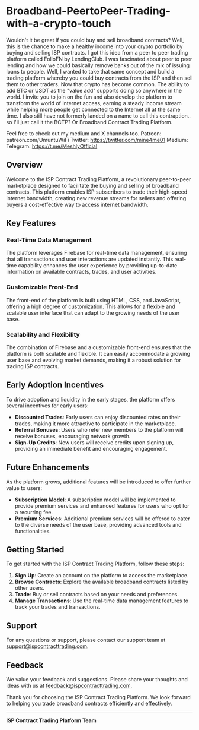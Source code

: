 # Broadband-PeertoPeer-Trading-with-a-crypto-touch
Wouldn't it be great If you could buy and sell broadband contracts? Well, this is the chance to make a healthy income into your crypto portfolio by buying and selling ISP contracts. I got this idea from a peer to peer trading platform called FolioFN by LendingClub. I was fascinated about peer to peer lending and how we could basically remove banks out of the mix of issuing loans to people. Well, I wanted to take that same concept and build a trading platform whereby you could buy contracts from the ISP and then sell them to other traders. Now that crypto has become common. The ability to add BTC or USDT as the "value add" supports doing so anywhere in the world. I invite you to join on the fun and also develop the platform to transform the world of Internet access, earning a steady income stream while helping more people get connected to the Internet all at the same time. I also still have not formerly landed on a name to call this contraption.. so I'll just call it the BCTP? Or Broadband Contract Trading Platform.

Feel free to check out my medium and X channels too.
Patreon: patreon.com/UmuntuWiFi
Twitter: https://twitter.com/mine4me01
Medium: 
Telegram: https://t.me/MeshlyOfficial

## Overview
Welcome to the ISP Contract Trading Platform, a revolutionary peer-to-peer marketplace designed to facilitate the buying and selling of broadband contracts. This platform enables ISP subscribers to trade their high-speed internet bandwidth, creating new revenue streams for sellers and offering buyers a cost-effective way to access internet bandwidth.

## Key Features
### Real-Time Data Management
The platform leverages Firebase for real-time data management, ensuring that all transactions and user interactions are updated instantly. This real-time capability enhances the user experience by providing up-to-date information on available contracts, trades, and user activities.

### Customizable Front-End
The front-end of the platform is built using HTML, CSS, and JavaScript, offering a high degree of customization. This allows for a flexible and scalable user interface that can adapt to the growing needs of the user base.

### Scalability and Flexibility
The combination of Firebase and a customizable front-end ensures that the platform is both scalable and flexible. It can easily accommodate a growing user base and evolving market demands, making it a robust solution for trading ISP contracts.

## Early Adoption Incentives
To drive adoption and liquidity in the early stages, the platform offers several incentives for early users:

- **Discounted Trades**: Early users can enjoy discounted rates on their trades, making it more attractive to participate in the marketplace.
- **Referral Bonuses**: Users who refer new members to the platform will receive bonuses, encouraging network growth.
- **Sign-Up Credits**: New users will receive credits upon signing up, providing an immediate benefit and encouraging engagement.

## Future Enhancements
As the platform grows, additional features will be introduced to offer further value to users:
- **Subscription Model**: A subscription model will be implemented to provide premium services and enhanced features for users who opt for a recurring fee.
- **Premium Services**: Additional premium services will be offered to cater to the diverse needs of the user base, providing advanced tools and functionalities.

## Getting Started
To get started with the ISP Contract Trading Platform, follow these steps:

1. **Sign Up**: Create an account on the platform to access the marketplace.
2. **Browse Contracts**: Explore the available broadband contracts listed by other users.
3. **Trade**: Buy or sell contracts based on your needs and preferences.
4. **Manage Transactions**: Use the real-time data management features to track your trades and transactions.

## Support
For any questions or support, please contact our support team at [support@ispcontracttrading.com](mailto:support@ispcontracttrading.com).

## Feedback
We value your feedback and suggestions. Please share your thoughts and ideas with us at [feedback@ispcontracttrading.com](mailto:feedback@ispcontracttrading.com).

Thank you for choosing the ISP Contract Trading Platform. We look forward to helping you trade broadband contracts efficiently and effectively.

---

**ISP Contract Trading Platform Team**
